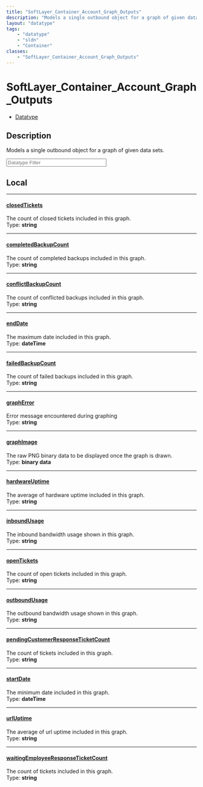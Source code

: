 ```yaml
---
title: "SoftLayer_Container_Account_Graph_Outputs"
description: "Models a single outbound object for a graph of given data sets."
layout: "datatype"
tags:
    - "datatype"
    - "sldn"
    - "Container"
classes:
    - "SoftLayer_Container_Account_Graph_Outputs"
---
```


# SoftLayer_Container_Account_Graph_Outputs
<div id='service-datatype'>
    <ul id='sldn-reference-tabs'>
        <li id='datatype'> <a href='/reference/datatypes/SoftLayer_Container_Account_Graph_Outputs' >Datatype</a></li>
    </ul>
</div>

## Description 
Models a single outbound object for a graph of given data sets.





<!-- Filer BEGIN -->
<div class="view-filters">
        <div class="clearfix">
            <div class="search-input-box">
                <input placeholder="Datatype Filter" onkeyup="titleSearch(inputId='prop-input', divId='properties', elementClass='prop-row')" 
                    type="text" id="prop-input" value="" size="30" maxlength="128" class="form-text">
            </div>
        </div>
</div>
<!-- Filer END -->

<div id="properties" class="content">
<div id="localProperties" class="prop-content" >

## Local
<div class="prop-row">

-----
[closedTickets]: #closedtickets
#### [closedTickets]
The count of closed tickets included in this graph.  
<span class="type-label">Type: </span>**string**


</div>
<div class="prop-row">

-----
[completedBackupCount]: #completedbackupcount
#### [completedBackupCount]
The count of completed backups included in this graph.  
<span class="type-label">Type: </span>**string**


</div>
<div class="prop-row">

-----
[conflictBackupCount]: #conflictbackupcount
#### [conflictBackupCount]
The count of conflicted backups included in this graph.  
<span class="type-label">Type: </span>**string**


</div>
<div class="prop-row">

-----
[endDate]: #enddate
#### [endDate]
The maximum date included in this graph.  
<span class="type-label">Type: </span>**dateTime**


</div>
<div class="prop-row">

-----
[failedBackupCount]: #failedbackupcount
#### [failedBackupCount]
The count of failed backups included in this graph.  
<span class="type-label">Type: </span>**string**


</div>
<div class="prop-row">

-----
[graphError]: #grapherror
#### [graphError]
Error message encountered during graphing  
<span class="type-label">Type: </span>**string**


</div>
<div class="prop-row">

-----
[graphImage]: #graphimage
#### [graphImage]
The raw PNG binary data to be displayed once the graph is drawn.  
<span class="type-label">Type: </span>**binary data**


</div>
<div class="prop-row">

-----
[hardwareUptime]: #hardwareuptime
#### [hardwareUptime]
The average of hardware uptime included in this graph.  
<span class="type-label">Type: </span>**string**


</div>
<div class="prop-row">

-----
[inboundUsage]: #inboundusage
#### [inboundUsage]
The inbound bandwidth usage shown in this graph.  
<span class="type-label">Type: </span>**string**


</div>
<div class="prop-row">

-----
[openTickets]: #opentickets
#### [openTickets]
The count of open tickets included in this graph.  
<span class="type-label">Type: </span>**string**


</div>
<div class="prop-row">

-----
[outboundUsage]: #outboundusage
#### [outboundUsage]
The outbound bandwidth usage shown in this graph.  
<span class="type-label">Type: </span>**string**


</div>
<div class="prop-row">

-----
[pendingCustomerResponseTicketCount]: #pendingcustomerresponseticketcount
#### [pendingCustomerResponseTicketCount]
The count of tickets included in this graph.  
<span class="type-label">Type: </span>**string**


</div>
<div class="prop-row">

-----
[startDate]: #startdate
#### [startDate]
The minimum date included in this graph.  
<span class="type-label">Type: </span>**dateTime**


</div>
<div class="prop-row">

-----
[urlUptime]: #urluptime
#### [urlUptime]
The average of url uptime included in this graph.  
<span class="type-label">Type: </span>**string**


</div>
<div class="prop-row">

-----
[waitingEmployeeResponseTicketCount]: #waitingemployeeresponseticketcount
#### [waitingEmployeeResponseTicketCount]
The count of tickets included in this graph.  
<span class="type-label">Type: </span>**string**


</div>
</div>
<!-- LOCAL PROPERTY END -->

</div>


